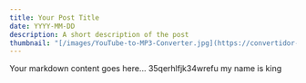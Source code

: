 ```yaml
---
title: Your Post Title
date: YYYY-MM-DD
description: A short description of the post
thumbnail: "[/images/YouTube-to-MP3-Converter.jpg](https://convertidor-mp3.vercel.app/images/YouTube-to-MP3-Converter.jpg)"
---
```

Your markdown content goes here...
35qerhlfjk34wrefu my name is king
